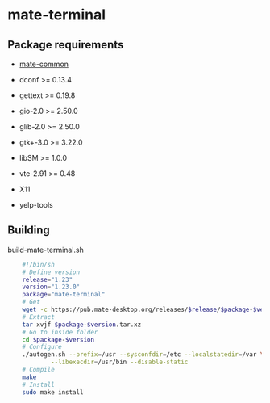 # mate-terminal

## Package requirements

  * [mate-common](./mate-common)

  * dconf >= 0.13.4

  * gettext >= 0.19.8

  * gio-2.0 >= 2.50.0

  * glib-2.0 >= 2.50.0

  * gtk+-3.0 >= 3.22.0

  * libSM >= 1.0.0

  * vte-2.91 >= 0.48

  * X11

  * yelp-tools

## Building

build-mate-terminal.sh

```bash
    #!/bin/sh
    # Define version
    release="1.23"
    version="1.23.0"
    package="mate-terminal"
    # Get
    wget -c https://pub.mate-desktop.org/releases/$release/$package-$version.tar.xz
    # Extract
    tar xvjf $package-$version.tar.xz
    # Go to inside folder
    cd $package-$version
    # Configure
    ./autogen.sh --prefix=/usr --sysconfdir=/etc --localstatedir=/var \
            --libexecdir=/usr/bin --disable-static
    # Compile
    make
    # Install
    sudo make install
```
